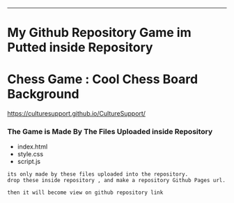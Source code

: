 

----------

# My Github Repository Game im Putted inside Repository

# Chess Game : Cool Chess Board Background

https://culturesupport.github.io/CultureSupport/





### The Game is Made By The Files Uploaded inside Repository 


- index.html 
- style.css 
- script.js




```
its only made by these files uploaded into the repository. 
drop these inside repository , and make a repository Github Pages url. 

then it will become view on github repository link 
```
